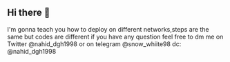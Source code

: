 ## Hi there 👋
I'm gonna teach you how to deploy on different networks,steps are the same but codes are different 
if you have any question feel free to dm me on Twitter @nahid_dgh1998
or on telegram @snow_whiite98
dc: @nahid_dgh1998

<!--
**nahiddgh/Nahiddgh** is a ✨ _special_ ✨ repository because its `README.md` (this file) appears on your GitHub profile.

Here are some ideas to get you started:

- 🔭 I’m currently working on ...
- 🌱 I’m currently learning ...
- 👯 I’m looking to collaborate on ...
- 🤔 I’m looking for help with ...
- 💬 Ask me about ...
- 📫 How to reach me: ...
- 😄 Pronouns: ...
- ⚡ Fun fact: ...
-->
